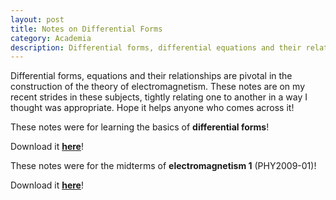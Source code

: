 ```yaml
---
layout: post
title: Notes on Differential Forms
category: Academia
description: Differential forms, differential equations and their relationship are pivotal in the construction of the theory of electromagnetism. These notes record my recent strides in these subjects, tightly relating one to another in a way I thought was appropriate. Hope it helps anyone who comes across it!  
---
```


Differential forms, equations and their relationships are pivotal in the construction of the theory of electromagnetism. These notes are on my recent strides in these subjects, tightly relating one to another in a way I thought was appropriate. Hope it helps anyone who comes across it! 

These notes were for learning the basics of **differential forms**!

<object data="/Mathematics__Differential_Forms.pdf" type="application/pdf" width="750px" height="750px">
</object>

<!-- <embed src="https://drive.google.com/file/d/1jusqdIjoVnIS0_3TrR0w2SsJUkX6RTmN/view?usp=drive_link" width="100%" height="700px" 
 type="application/pdf"> -->

 <!-- <embed src="https://drive.google.com/file/d/1jusqdIjoVnIS0_3TrR0w2SsJUkX6RTmN/view?usp=drive_link" width="100%" height="700px" 
 type="application/pdf"> -->

Download it [**here**](/Mathematics__Differential_Forms.pdf)!

These notes were for the midterms of **electromagnetism 1** (PHY2009-01)! 

<object data="/Physics__Differential_Equations_in_Electromagnetism.pdf" type="application/pdf" width="750px" height="750px">
</object>

<!-- <embed src="https://drive.google.com/file/d/1kgo-0bY71gVfCH4aZAid5NJIP8PCQX8m/view?usp=drive_link" width="100%" height="700px" 
 type="application/pdf"> -->

 <!-- <embed src="https://drive.google.com/file/d/1kgo-0bY71gVfCH4aZAid5NJIP8PCQX8m/view?usp=drive_link" width="100%" height="700px" 
 type="application/pdf"> -->

Download it [**here**]("/Physics__Differential_Equations_in_Electromagnetism.pdf)!

<p>&nbsp;&nbsp;&nbsp;&nbsp;&nbsp;</p>
